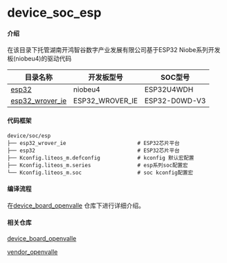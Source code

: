 # device_soc_esp

#### 介绍

 在该目录下托管湖南开鸿智谷数字产业发展有限公司基于ESP32 Niobe系列开发板(niobeu4)的驱动代码

| 目录名称                                        | 开发板型号      | SOC型号       |
| ----------------------------------------------- | --------------- | ------------- |
| [esp32](esp32/README_zh.md)                     | niobeu4         | ESP32U4WDH    |
| [esp32_wrover_ie](esp32_wrover_ie/readme_zh.md) | ESP32_WROVER_IE | ESP32-D0WD-V3 |

#### 代码框架

```
device/soc/esp
├── esp32_wrover_ie                       # ESP32芯片平台
├── esp32                                 # ESP32芯片平台
├── Kconfig.liteos_m.defconfig            # kconfig 默认宏配置
├── Kconfig.liteos_m.series               # esp系列soc配置宏
└── Kconfig.liteos_m.soc                  # soc kconfig配置宏
```

#### 编译流程

在[device_board_openvalle](https://gitee.com/openharmony-sig/device_board_openvalley/blob/master/niobeu4/README_zh.md) 仓库下进行详细介绍。

#### 相关仓库

[device_board_openvalle](https://gitee.com/openharmony-sig/device_board_openvalley)

[vendor_openvalle](https://gitee.com/openharmony-sig/vendor_openvalley)